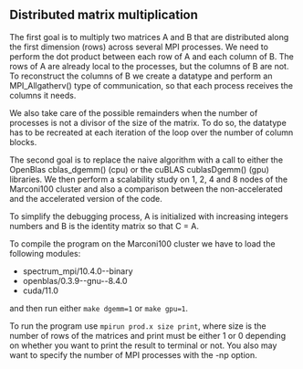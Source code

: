 ## Distributed matrix multiplication
The first goal is to multiply two matrices A and B that are distributed along the first dimension (rows) across several MPI processes. We need to perform the dot product between each row of A and each column of B. The rows of A are already local to the processes, but the columns of B are not. To reconstruct the columns of B we create a datatype and perform an MPI_Allgatherv() type of communication, so that each process receives the columns it needs. 

We also take care of the possible remainders when the number of processes is not a divisor of the size of the matrix. To do so, the datatype has to be recreated at each iteration of the loop over the number of column blocks.

The second goal is to replace the naive algorithm with a call to either the OpenBlas cblas_dgemm() (cpu) or the cuBLAS cublasDgemm() (gpu) libraries. We then perform a scalability study on 1, 2, 4 and 8 nodes of the Marconi100 cluster and also a comparison between the non-accelerated and the accelerated version of the code.


To simplify the debugging process, A is initialized with increasing integers numbers and B is the identity matrix so that C = A.

To compile the program on the Marconi100 cluster we have to load the following modules:
  - spectrum_mpi/10.4.0--binary
  - openblas/0.3.9--gnu--8.4.0
  - cuda/11.0

and then run either `make dgemm=1` or `make gpu=1`.

To run the program use `mpirun prod.x size print`, where size is the number of rows of the matrices and print must be either 1 or 0 depending on whether you want to print the result to terminal or not. You also may want to specify the number of MPI processes with the -np option.
